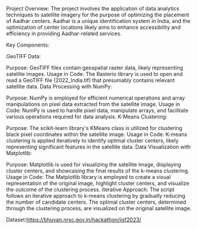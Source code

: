 Project Overview: The project involves the application of data analytics techniques to satellite imagery for the purpose of optimizing the placement of Aadhar centers. Aadhar is a unique identification system in India, and the optimization of center locations likely aims to enhance accessibility and efficiency in providing Aadhar-related services.

Key Components:

GeoTIFF Data:

Purpose: GeoTIFF files contain geospatial raster data, likely representing satellite images.
Usage in Code: The Rasterio library is used to open and read a GeoTIFF file (2022_India.tif) that presumably contains relevant satellite data.
Data Processing with NumPy:

Purpose: NumPy is employed for efficient numerical operations and array manipulations on pixel data extracted from the satellite image.
Usage in Code: NumPy is used to handle pixel data, manipulate arrays, and facilitate various operations required for data analysis.
K-Means Clustering:

Purpose: The scikit-learn library's KMeans class is utilized for clustering black pixel coordinates within the satellite image.
Usage in Code: K-means clustering is applied iteratively to identify optimal cluster centers, likely representing significant features in the satellite data.
Data Visualization with Matplotlib:

Purpose: Matplotlib is used for visualizing the satellite image, displaying cluster centers, and showcasing the final results of the k-means clustering.
Usage in Code: The Matplotlib library is employed to create a visual representation of the original image, highlight cluster centers, and visualize the outcome of the clustering process.
Iterative Approach: The script follows an iterative approach to k-means clustering by gradually reducing the number of candidate centers. The optimal cluster centers, determined through the clustering process, are visualized on the original satellite image.

Dataset:https://bhuvan.nrsc.gov.in/hackathon/iisf2023/

